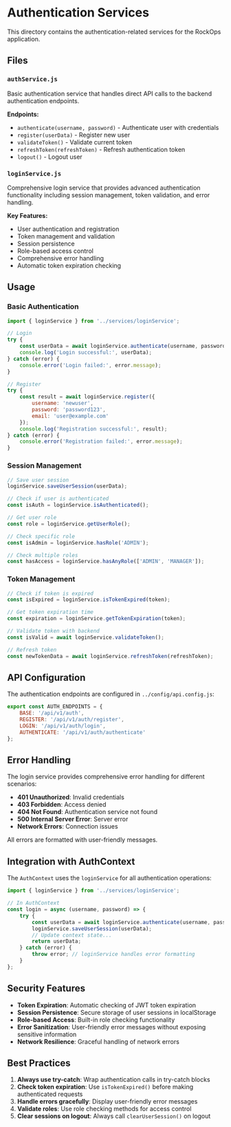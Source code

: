 # Authentication Services

This directory contains the authentication-related services for the RockOps application.

## Files

### `authService.js`
Basic authentication service that handles direct API calls to the backend authentication endpoints.

**Endpoints:**
- `authenticate(username, password)` - Authenticate user with credentials
- `register(userData)` - Register new user
- `validateToken()` - Validate current token
- `refreshToken(refreshToken)` - Refresh authentication token
- `logout()` - Logout user

### `loginService.js`
Comprehensive login service that provides advanced authentication functionality including session management, token validation, and error handling.

**Key Features:**
- User authentication and registration
- Token management and validation
- Session persistence
- Role-based access control
- Comprehensive error handling
- Automatic token expiration checking

## Usage

### Basic Authentication

```javascript
import { loginService } from '../services/loginService';

// Login
try {
    const userData = await loginService.authenticate(username, password);
    console.log('Login successful:', userData);
} catch (error) {
    console.error('Login failed:', error.message);
}

// Register
try {
    const result = await loginService.register({
        username: 'newuser',
        password: 'password123',
        email: 'user@example.com'
    });
    console.log('Registration successful:', result);
} catch (error) {
    console.error('Registration failed:', error.message);
}
```

### Session Management

```javascript
// Save user session
loginService.saveUserSession(userData);

// Check if user is authenticated
const isAuth = loginService.isAuthenticated();

// Get user role
const role = loginService.getUserRole();

// Check specific role
const isAdmin = loginService.hasRole('ADMIN');

// Check multiple roles
const hasAccess = loginService.hasAnyRole(['ADMIN', 'MANAGER']);
```

### Token Management

```javascript
// Check if token is expired
const isExpired = loginService.isTokenExpired(token);

// Get token expiration time
const expiration = loginService.getTokenExpiration(token);

// Validate token with backend
const isValid = await loginService.validateToken();

// Refresh token
const newTokenData = await loginService.refreshToken(refreshToken);
```

## API Configuration

The authentication endpoints are configured in `../config/api.config.js`:

```javascript
export const AUTH_ENDPOINTS = {
    BASE: '/api/v1/auth',
    REGISTER: '/api/v1/auth/register',
    LOGIN: '/api/v1/auth/login',
    AUTHENTICATE: '/api/v1/auth/authenticate'
};
```

## Error Handling

The login service provides comprehensive error handling for different scenarios:

- **401 Unauthorized**: Invalid credentials
- **403 Forbidden**: Access denied
- **404 Not Found**: Authentication service not found
- **500 Internal Server Error**: Server error
- **Network Errors**: Connection issues

All errors are formatted with user-friendly messages.

## Integration with AuthContext

The `AuthContext` uses the `loginService` for all authentication operations:

```javascript
import { loginService } from '../services/loginService';

// In AuthContext
const login = async (username, password) => {
    try {
        const userData = await loginService.authenticate(username, password);
        loginService.saveUserSession(userData);
        // Update context state...
        return userData;
    } catch (error) {
        throw error; // loginService handles error formatting
    }
};
```

## Security Features

- **Token Expiration**: Automatic checking of JWT token expiration
- **Session Persistence**: Secure storage of user sessions in localStorage
- **Role-based Access**: Built-in role checking functionality
- **Error Sanitization**: User-friendly error messages without exposing sensitive information
- **Network Resilience**: Graceful handling of network errors

## Best Practices

1. **Always use try-catch**: Wrap authentication calls in try-catch blocks
2. **Check token expiration**: Use `isTokenExpired()` before making authenticated requests
3. **Handle errors gracefully**: Display user-friendly error messages
4. **Validate roles**: Use role checking methods for access control
5. **Clear sessions on logout**: Always call `clearUserSession()` on logout 